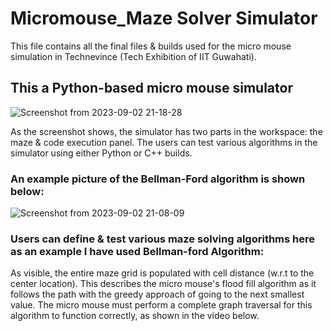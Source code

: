 # Micromouse_Maze Solver Simulator

This file contains all the final files & builds used for the micro mouse simulation in Technevince (Tech Exhibition of IIT Guwahati).

## This a Python-based micro mouse simulator
![Screenshot from 2023-09-02 21-18-28](https://github.com/AnurajBhaskar47/Micromouse_final/assets/97795939/b67f3971-932c-4d07-9162-a1e7e93d7f59)

As the screenshot shows, the simulator has two parts in the workspace: the maze & code execution panel.
The users can test various algorithms in the simulator using either Python or C++ builds.

### An example picture of the Bellman-Ford algorithm is shown below:

![Screenshot from 2023-09-02 21-08-09](https://github.com/AnurajBhaskar47/Micromouse_final/assets/97795939/d792c088-5e2a-48d1-a689-d279f2630fcc)

### Users can define & test various maze solving algorithms here as an example I have used Bellman-ford Algorithm:

As visible, the entire maze grid is populated with cell distance (w.r.t to the center location). This describes the micro mouse's flood fill algorithm as it follows the path with the greedy approach of going to the next smallest value. The micro mouse must perform a complete graph traversal for this algorithm to function correctly, as shown in the video below.
